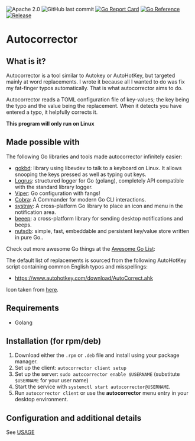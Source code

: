 
![Apache 2.0](https://img.shields.io/github/license/joshuar/autocorrector) 
![GitHub last commit](https://img.shields.io/github/last-commit/joshuar/autocorrector)
[![Go Report Card](https://goreportcard.com/badge/github.com/joshuar/autocorrector?style=flat-square)](https://goreportcard.com/report/github.com/joshuar/autocorrector) 
[![Go Reference](https://pkg.go.dev/badge/github.com/joshuar/autocorrector.svg)](https://pkg.go.dev/github.com/joshuar/autocorrector)
[![Release](https://img.shields.io/github/release/joshuar/autocorrector.svg?style=flat-square)](https://github.com/joshuar/autocorrector/releases/latest)

# Autocorrector

## What is it?

Autocorrector is a tool similar to Autokey or AutoHotKey, but targeted mainly at word replacements.  I wrote it because all I wanted to do was fix my fat-finger typos automatically.  That is what autocorrector aims to do.  

Autocorrector reads a TOML configuration file of key-values; the key being the typo and the value being the replacement.  When it detects you have entered a typo, it helpfully corrects it.

**This program will only run on Linux**
## Made possible with

The following Go libraries and tools made autocorrector infinitely easier:

- [gokbd](https://github.com/joshuar/gokbd): library using libevdev to talk to a keyboard on Linux. It allows snooping the keys pressed as well as typing out keys.
- [Logrus](https://github.com/sirupsen/logrus):  structured logger for Go (golang), completely API compatible with the standard library logger.
- [Viper](https://github.com/spf13/viper): Go configuration with fangs!
- [Cobra](https://github.com/spf13/cobra): A Commander for modern Go CLI interactions.
- [systray](https://github.com/getlantern/systray): A cross-platform Go library to place an icon and menu in the notification area.
- [beeep](https://github.com/gen2brain/beeep): a cross-platform library for sending desktop notifications and beeps.
- [nutsdb](https://xujiajun.cn/nutsdb/): simple, fast, embeddable and persistent key/value store written in pure Go..

Check out more awesome Go things at the [Awesome Go List](https://github.com/avelino/awesome-go):

The default list of replacements is sourced from the following AutoHotKey script containing common English typos and misspellings:

- https://www.autohotkey.com/download/AutoCorrect.ahk

Icon taken from [here](https://pixabay.com/vectors/spellcheck-correct-typo-errors-1292780/).

## Requirements
- Golang

## Installation (for rpm/deb)

1. Download either the `.rpm` or `.deb` file and install using your package manager.
2. Set up the client: `autocorrector client setup`
3. Set up the server: `sudo autocorrector enable $USERNAME` (substitute `$USERNAME` for your user name)
4. Start the service with `systemctl start autocorrector@USERNAME`.
5. Run `autocorrector client` or use the **autocorrector** menu entry in your desktop environment.

## Configuration and additional details

See [USAGE](USAGE.md)
